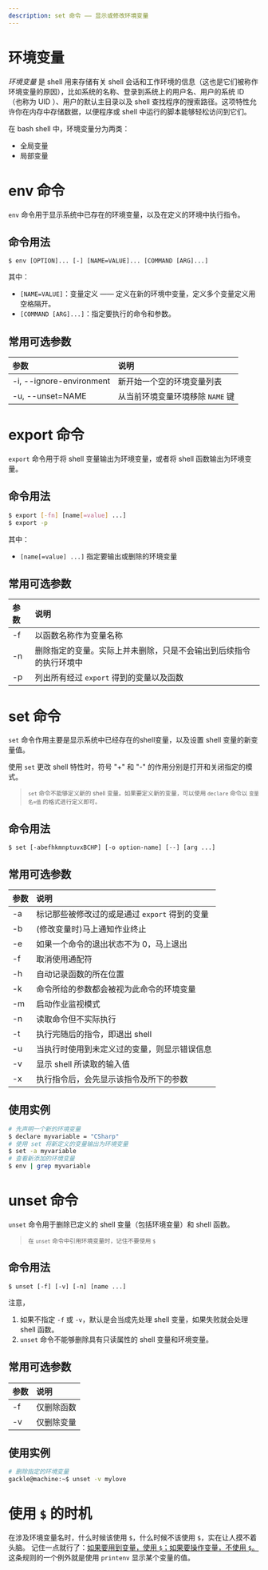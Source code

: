 ```yaml
---
description: set 命令 —— 显示或修改环境变量
---
```


# 环境变量

*环境变量* 是 shell 用来存储有关 shell 会话和工作环境的信息（这也是它们被称作环境变量的原因），比如系统的名称、登录到系统上的用户名、用户的系统 ID （也称为 UID ）、用户的默认主目录以及 shell 查找程序的搜索路径。这项特性允许你在内存中存储数据，以便程序或 shell 中运行的脚本能够轻松访问到它们。

在 bash shell 中，环境变量分为两类：
- 全局变量
- 局部变量 

# env 命令

`env` 命令用于显示系统中已存在的环境变量，以及在定义的环境中执行指令。

## 命令用法

``` shell
$ env [OPTION]... [-] [NAME=VALUE]... [COMMAND [ARG]...]
```

其中：
- `[NAME=VALUE]`：变量定义 —— 定义在新的环境中变量，定义多个变量定义用空格隔开。
- `[COMMAND [ARG]...]`：指定要执行的命令和参数。

## 常用可选参数

| 参数 | 说明 |
|:---|:---|
| -i, --ignore-environment | 新开始一个空的环境变量列表 |
| -u, --unset=NAME | 从当前环境变量环境移除 `NAME` 键 |

# export 命令

`export` 命令用于将 shell 变量输出为环境变量，或者将 shell 函数输出为环境变量。

## 命令用法

``` bash
$ export [-fn] [name[=value] ...]
$ export -p
```

其中：

- `[name[=value] ...]` 指定要输出或删除的环境变量

## 常用可选参数

| 参数 | 说明 |
|:---|:---|
| -f | 以函数名称作为变量名称 |
| -n | 删除指定的变量。实际上并未删除，只是不会输出到后续指令的执行环境中 |
| -p | 列出所有经过 `export` 得到的变量以及函数  |


# set 命令

`set` 命令作用主要是显示系统中已经存在的shell变量，以及设置 shell 变量的新变量值。

使用 `set` 更改 shell 特性时，符号 "+" 和 "-" 的作用分别是打开和关闭指定的模式。

> <small> `set` 命令不能够定义新的 shell 变量。如果要定义新的变量，可以使用 `declare` 命令以 `变量名=值` 的格式进行定义即可。</small>

## 命令用法

``` shell
$ set [-abefhkmnptuvxBCHP] [-o option-name] [--] [arg ...]
```

## 常用可选参数

| 参数 | 说明 |
|:---|:---|
| -a | 标记那些被修改过的或是通过 `export` 得到的变量 |
| -b | (修改变量时)马上通知作业终止 |
| -e | 如果一个命令的退出状态不为 0，马上退出 |
| -f | 取消使用通配符 |
| -h | 自动记录函数的所在位置 |
| -k | 命令所给的参数都会被视为此命令的环境变量 |
| -m | 启动作业监视模式 |
| -n | 读取命令但不实际执行 |
| -t | 执行完随后的指令，即退出 shell |
| -u | 当执行时使用到未定义过的变量，则显示错误信息 |
| -v | 显示 shell 所读取的输入值 |
| -x | 执行指令后，会先显示该指令及所下的参数 |


## 使用实例

``` bash
# 先声明一个新的环境变量
$ declare myvariable = "CSharp"
# 使用 set 将新定义的变量输出为环境变量
$ set -a myvariable
# 查看新添加的环境变量
$ env | grep myvariable
```

# unset 命令

`unset` 命令用于删除已定义的 shell 变量（包括环境变量）和 shell 函数。

> <small> 在 `unset` 命令中引用环境变量时，记住不要使用 `$` </small>

## 命令用法

``` shell
$ unset [-f] [-v] [-n] [name ...]
```

注意，
1. 如果不指定 `-f` 或 `-v`，默认是会当成先处理 shell 变量，如果失败就会处理 shell 函数。
2. `unset` 命令不能够删除具有只读属性的 shell 变量和环境变量。

## 常用可选参数

| 参数 | 说明 |
|:---|:---|
| -f | 仅删除函数 |
| -v | 仅删除变量 |

## 使用实例

``` bash
# 删除指定的环境变量
gackle@machine:~$ unset -v mylove     
```

# 使用 `$` 的时机

在涉及环境变量名时，什么时候该使用 `$`，什么时候不该使用 `$`，实在让人摸不着头脑。 记住一点就行了：<u>如果要用到变量，使用 `$`；如果要操作变量，不使用 `$`。</u> 这条规则的一个例外就是使用 `printenv` 显示某个变量的值。 
